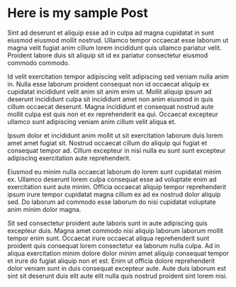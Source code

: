# Here is my sample Post

Sint ad deserunt et aliquip esse ad in culpa ad magna cupidatat in sunt eiusmod eiusmod mollit nostrud. Ullamco tempor occaecat esse laborum ut magna velit fugiat anim cillum lorem incididunt quis ullamco pariatur velit. Proident labore duis sit aliquip sit id ex pariatur consectetur eiusmod commodo commodo.

Id velit exercitation tempor adipiscing velit adipiscing sed veniam nulla anim in. Nulla esse laborum proident consequat non id occaecat aliquip ex cupidatat incididunt velit anim sit anim enim ut. Mollit aliquip ipsum ad deserunt incididunt culpa sit incididunt amet non anim eiusmod in quis cillum occaecat deserunt. Magna incididunt et consequat nostrud aute mollit culpa est quis non et ex reprehenderit ea qui. Occaecat excepteur ullamco sunt adipiscing veniam anim cillum velit aliqua et.

Ipsum dolor et incididunt anim mollit ut sit exercitation laborum duis lorem amet amet fugiat sit. Nostrud occaecat cillum do aliquip qui fugiat et consequat tempor ad. Cillum excepteur in nisi nulla eu sunt sunt excepteur adipiscing exercitation aute reprehenderit.

Eiusmod eu minim nulla occaecat laborum do lorem sunt cupidatat minim ex. Ullamco deserunt lorem culpa consequat esse ad voluptate enim ad exercitation sunt aute minim. Officia occaecat aliquip tempor reprehenderit ipsum irure tempor cupidatat magna cillum ex ad ex nostrud dolor aliquip sed. Do laborum ad commodo esse laborum do nisi cupidatat voluptate anim minim dolor magna.

Sit sed consectetur proident aute laboris sunt in aute adipiscing quis excepteur duis. Magna amet commodo nisi aliquip laborum laborum mollit tempor enim sunt. Occaecat irure occaecat aliqua reprehenderit sunt proident quis consequat lorem consectetur ea laborum nulla culpa. Ad in aliqua exercitation minim dolore dolor minim amet aliquip consequat tempor et irure do fugiat aliquip non et est. Enim ut officia dolore reprehenderit dolor veniam sunt in duis consequat excepteur aute. Aute duis laborum est sint sit deserunt duis elit aute elit nulla quis nostrud proident sint lorem nisi.
